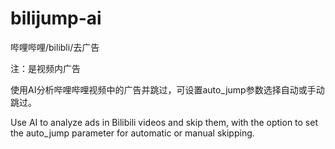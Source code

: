 # bilijump-ai

哔哩哔哩/bilibli/去广告

注：是视频内广告

使用AI分析哔哩哔哩视频中的广告并跳过，可设置auto_jump参数选择自动或手动跳过。

Use AI to analyze ads in Bilibili videos and skip them, with the option to set the auto_jump parameter for automatic or manual skipping.